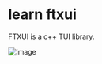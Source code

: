 # learn ftxui

FTXUI is a c++ TUI library.

![image](https://user-images.githubusercontent.com/40219740/191138029-589bf92c-17ab-44b9-b147-6ef4420545b4.png)
